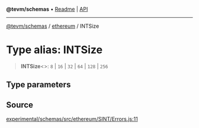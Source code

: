 **@tevm/schemas** • [Readme](../../README.md) \| [API](../../modules.md)

***

[@tevm/schemas](../../README.md) / [ethereum](../README.md) / INTSize

# Type alias: INTSize

> **INTSize**\<\>: `8` \| `16` \| `32` \| `64` \| `128` \| `256`

## Type parameters

## Source

[experimental/schemas/src/ethereum/SINT/Errors.js:11](https://github.com/evmts/tevm-monorepo/blob/main/experimental/schemas/src/ethereum/SINT/Errors.js#L11)
